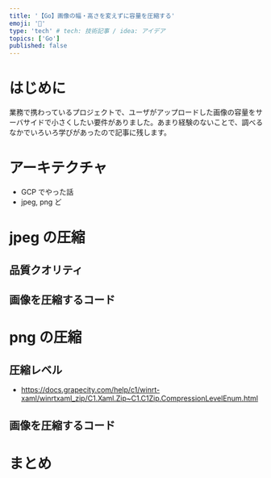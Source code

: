 ```yaml
---
title: '【Go】画像の幅・高さを変えずに容量を圧縮する'
emoji: '🌁'
type: 'tech' # tech: 技術記事 / idea: アイデア
topics: ['Go']
published: false
---
```


# はじめに

業務で携わっているプロジェクトで、ユーザがアップロードした画像の容量をサーバサイドで小さくしたい要件がありました。あまり経験のないことで、調べるなかでいろいろ学びがあったので記事に残します。

# アーキテクチャ

- GCP でやった話
- jpeg, png ど

# jpeg の圧縮

## 品質クオリティ

## 画像を圧縮するコード

# png の圧縮

## 圧縮レベル

- https://docs.grapecity.com/help/c1/winrt-xaml/winrtxaml_zip/C1.Xaml.Zip~C1.C1Zip.CompressionLevelEnum.html

## 画像を圧縮するコード

# まとめ

